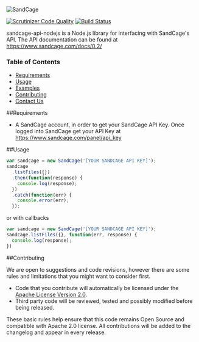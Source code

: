 ![SandCage](https://d18m5nnl28b2pp.cloudfront.net/p/a/img/header.png)

[![Scrutinizer Code Quality](https://scrutinizer-ci.com/g/sandcage/sandcage-api-nodejs/badges/quality-score.png?b=master)](https://scrutinizer-ci.com/g/sandcage/sandcage-api-nodejs/?branch=master)
[![Build Status](https://travis-ci.org/sandcage/sandcage-api-nodejs.svg?branch=master)](https://travis-ci.org/sandcage/sandcage-api-nodejs)

sandcage-api-nodejs is a Node.js library for interfacing with SandCage's API. The API documentation can be found at https://www.sandcage.com/docs/0.2/


### Table of Contents
* [Requirements](https://github.com/sandcage/sandcage-api-nodejs/blob/master/README.md#requirements)
* [Usage](https://github.com/sandcage/sandcage-api-nodejs/blob/master/README.md#usage)
* [Examples](https://github.com/sandcage/sandcage-api-nodejs/tree/master/examples)
* [Contributing](https://github.com/sandcage/sandcage-api-nodejs/blob/master/README.md#contribute)
* [Contact Us](https://www.sandcage.com/contact)


<a name="requirements" />
##Requirements

* A SandCage account, in order to get your SandCage API Key. Once logged into SandCage get your API Key at https://www.sandcage.com/panel/api_key


<a name="usage" />
##Usage

```javascript
var sandcage = new SandCage('[YOUR SANDCAGE API KEY]');
sandcage
  .listFiles({})
  .then(function(response) {
    console.log(response);
  })
  .catch(function(err) {
    console.error(err);
  });
```

or with callbacks

```javascript
var sandcage = new SandCage('[YOUR SANDCAGE API KEY]');
sandcage.listFiles({}, function(err, response) {
  console.log(response);
})
```

<a name="contribute" />
##Contributing

We are open to suggestions and code revisions, however there are some rules and limitations that you might want to consider first.

* Code that you contribute will automatically be licensed under the [Apache License Version 2.0](https://github.com/sandcage/sandcage-api-nodejs/blob/master/LICENSE).
* Third party code will be reviewed, tested and possibly modified before being released.

These basic rules help ensure that this code remains Open Source and compatible with Apache 2.0 license. All contributions will be added to the changelog and appear in every release.